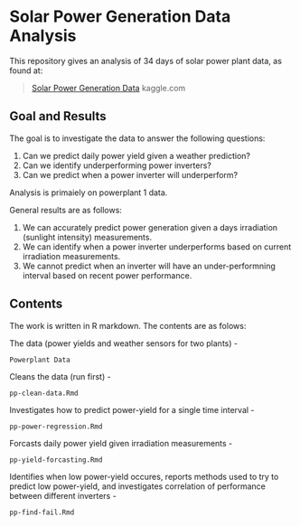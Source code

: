 # Solar Power Generation Data Analysis

This repository gives an analysis of 34 days of solar power plant data, as found at:

> [Solar Power Generation Data](https://www.kaggle.com/datasets/anikannal/solar-power-generation-data) kaggle.com

## Goal and Results

The goal is to investigate the data to answer the following questions:

1) Can we predict daily power yield given a weather prediction?
2) Can we identify underperforming power inverters?
3) Can we predict when a power inverter will underperform?

Analysis is primaiely on powerplant 1 data.

General results are as follows:
1) We can accurately predict power generation given a days irradiation (sunlight intensity) measurements.
2) We can identify when a power inverter underperforms based on current irradiation measurements.
3) We cannot predict when an inverter will have an under-performning interval based on recent power performance.

## Contents
The work is written in R markdown. The contents are as folows:

The data (power yields and weather sensors for two plants) -
```
Powerplant Data
```

Cleans the data (run first) -
```
pp-clean-data.Rmd
```

Investigates how to predict power-yield for a single time interval -
```
pp-power-regression.Rmd
```

Forcasts daily power yield given irradiation measurements -
```
pp-yield-forcasting.Rmd
```

Identifies when low power-yield occures, reports methods used to try to predict low power-yield, and investigates correlation of performance between different inverters -
```
pp-find-fail.Rmd
```

